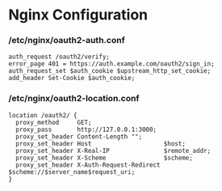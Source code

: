 # Nginx Configuration

### /etc/nginx/oauth2-auth.conf
```
auth_request /oauth2/verify;
error_page 401 = https://auth.example.com/oauth2/sign_in;
auth_request_set $auth_cookie $upstream_http_set_cookie;
add_header Set-Cookie $auth_cookie;

```

### /etc/nginx/oauth2-location.conf
```
location /oauth2/ {
  proxy_method     GET;
  proxy_pass       http://127.0.0.1:3000;
  proxy_set_header Content-Length "";
  proxy_set_header Host                    $host;
  proxy_set_header X-Real-IP               $remote_addr;
  proxy_set_header X-Scheme                $scheme;
  proxy_set_header X-Auth-Request-Redirect $scheme://$server_name$request_uri;
}

```
